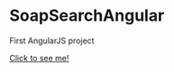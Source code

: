 # SoapSearchAngular
First AngularJS project

<a href="https://vaniliova.github.io/SoapSearch/">Click to see me!</a>
